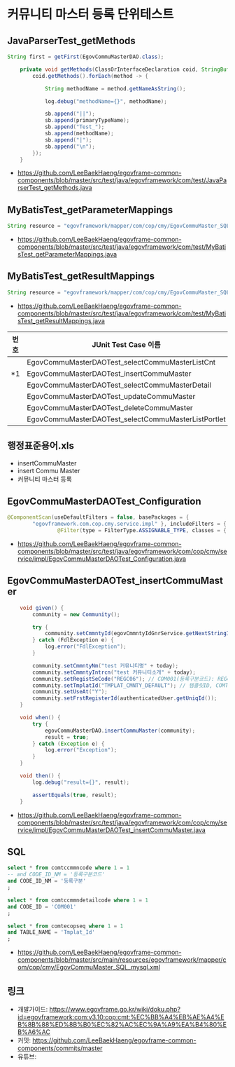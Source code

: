 # 커뮤니티 마스터 등록 단위테스트

## JavaParserTest_getMethods

```java
String first = getFirst(EgovCommuMasterDAO.class);

	private void getMethods(ClassOrInterfaceDeclaration coid, StringBuffer sb, String primaryTypeName) {
		coid.getMethods().forEach(method -> {

			String methodName = method.getNameAsString();

			log.debug("methodName={}", methodName);

			sb.append("||");
			sb.append(primaryTypeName);
			sb.append("Test_");
			sb.append(methodName);
			sb.append("|");
			sb.append("\n");
		});
	}
```

- https://github.com/LeeBaekHaeng/egovframe-common-components/blob/master/src/test/java/egovframework/com/test/JavaParserTest_getMethods.java

## MyBatisTest_getParameterMappings

```java
String resource = "egovframework/mapper/com/cop/cmy/EgovCommuMaster_SQL_mysql.xml";
```

- https://github.com/LeeBaekHaeng/egovframe-common-components/blob/master/src/test/java/egovframework/com/test/MyBatisTest_getParameterMappings.java

## MyBatisTest_getResultMappings

```java
String resource = "egovframework/mapper/com/cop/cmy/EgovCommuMaster_SQL_mysql.xml";
```

- https://github.com/LeeBaekHaeng/egovframe-common-components/blob/master/src/test/java/egovframework/com/test/MyBatisTest_getResultMappings.java

|번호|JUnit Test Case 이름|
|-|-|
||EgovCommuMasterDAOTest_selectCommuMasterListCnt|
|*1|EgovCommuMasterDAOTest_insertCommuMaster|
||EgovCommuMasterDAOTest_selectCommuMasterDetail|
||EgovCommuMasterDAOTest_updateCommuMaster|
||EgovCommuMasterDAOTest_deleteCommuMaster|
||EgovCommuMasterDAOTest_selectCommuMasterListPortlet|

## 행정표준용어.xls

- insertCommuMaster
- insert Commu Master
- 커뮤니티 마스터 등록

## EgovCommuMasterDAOTest_Configuration

```java
@ComponentScan(useDefaultFilters = false, basePackages = {
		"egovframework.com.cop.cmy.service.impl" }, includeFilters = {
				@Filter(type = FilterType.ASSIGNABLE_TYPE, classes = { EgovCommuMasterDAO.class }) })

```

- https://github.com/LeeBaekHaeng/egovframe-common-components/blob/master/src/test/java/egovframework/com/cop/cmy/service/impl/EgovCommuMasterDAOTest_Configuration.java

## EgovCommuMasterDAOTest_insertCommuMaster

```java
	void given() {
		community = new Community();

		try {
			community.setCmmntyId(egovCmmntyIdGnrService.getNextStringId());
		} catch (FdlException e) {
			log.error("FdlException");
		}

		community.setCmmntyNm("test 커뮤니티명" + today);
		community.setCmmntyIntrcn("test 커뮤니티소개" + today);
		community.setRegistSeCode("REGC06"); // COM001(등록구분코드): REGC06(커뮤니티 게시판 등록)
		community.setTmplatId("TMPLAT_CMNTY_DEFAULT"); // 템플릿ID, COMTNTMPLATINFO: TMPLAT_CMNTY_DEFAULT(커뮤니티 기본템플릿)
		community.setUseAt("Y");
		community.setFrstRegisterId(authenticatedUser.getUniqId());
	}

	void when() {
		try {
			egovCommuMasterDAO.insertCommuMaster(community);
			result = true;
		} catch (Exception e) {
			log.error("Exception");
		}
	}

	void then() {
		log.debug("result={}", result);

		assertEquals(true, result);
	}
```

- https://github.com/LeeBaekHaeng/egovframe-common-components/blob/master/src/test/java/egovframework/com/cop/cmy/service/impl/EgovCommuMasterDAOTest_insertCommuMaster.java

## SQL

```sql
select * from comtccmmncode where 1 = 1
-- and CODE_ID_NM = '등록구분코드'
and CODE_ID_NM = '등록구분'
;

select * from comtccmmndetailcode where 1 = 1
and CODE_ID = 'COM001'
;

select * from comtecopseq where 1 = 1
and TABLE_NAME = 'Tmplat_Id'
;
```

- https://github.com/LeeBaekHaeng/egovframe-common-components/blob/master/src/main/resources/egovframework/mapper/com/cop/cmy/EgovCommuMaster_SQL_mysql.xml

## 링크

- 개발가이드: https://www.egovframe.go.kr/wiki/doku.php?id=egovframework:com:v3.10:cop:cmt:%EC%BB%A4%EB%AE%A4%EB%8B%88%ED%8B%B0%EC%82%AC%EC%9A%A9%EA%B4%80%EB%A6%AC
- 커밋: https://github.com/LeeBaekHaeng/egovframe-common-components/commits/master
- 유튜브: 

